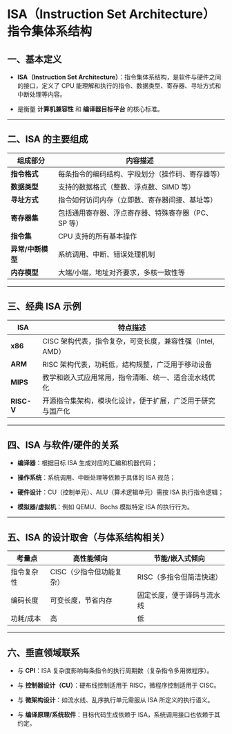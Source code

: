 # ISA（Instruction Set Architecture）指令集体系结构

## 一、基本定义

- **ISA（Instruction Set Architecture）**：指令集体系结构，是软件与硬件之间的接口，定义了 CPU 能理解和执行的指令、数据类型、寄存器、寻址方式和中断处理等内容。
    
- 是衡量 **计算机兼容性** 和 **编译器目标平台** 的核心标准。
    

---

## 二、ISA 的主要组成

|组成部分|内容描述|
|---|---|
|**指令格式**|每条指令的编码结构、字段划分（操作码、寄存器等）|
|**数据类型**|支持的数据格式（整数、浮点数、SIMD 等）|
|**寻址方式**|指令如何访问内存（立即数、寄存器间接、基址等）|
|**寄存器集**|包括通用寄存器、浮点寄存器、特殊寄存器（PC、SP 等）|
|**指令集**|CPU 支持的所有基本操作|
|**异常/中断模型**|系统调用、中断、错误处理机制|
|**内存模型**|大端/小端，地址对齐要求，多核一致性等|

---

## 三、经典 ISA 示例

|ISA|特点描述|
|---|---|
|**x86**|CISC 架构代表，指令复杂，可变长度，兼容性强（Intel, AMD）|
|**ARM**|RISC 架构代表，功耗低，结构规整，广泛用于移动设备|
|**MIPS**|教学和嵌入式应用常用，指令清晰、统一、适合流水线优化|
|**RISC-V**|开源指令集架构，模块化设计，便于扩展，广泛用于研究与国产化|

---

## 四、ISA 与软件/硬件的关系

- **编译器**：根据目标 ISA 生成对应的汇编和机器代码；
    
- **操作系统**：系统调用、中断处理等依赖于具体的 ISA 规范；
    
- **硬件设计**：CU（控制单元）、ALU（算术逻辑单元）需按 ISA 执行指令逻辑；
    
- **模拟器/虚拟机**：例如 QEMU、Bochs 模拟特定 ISA 的执行行为。
    

---

## 五、ISA 的设计取舍（与体系结构相关）

|考量点|高性能倾向|节能/嵌入式倾向|
|---|---|---|
|指令复杂性|CISC（少指令但功能复杂）|RISC（多指令但简洁快速）|
|编码长度|可变长度，节省内存|固定长度，便于译码与流水线|
|功耗/成本|高|低|

---

## 六、垂直领域联系

- 与 **CPI**：ISA 复杂度影响每条指令的执行周期数（复杂指令多用微程序）。
    
- 与 **控制器设计（CU）**：硬布线控制适用于 RISC，微程序控制适用于 CISC。
    
- 与 **微架构设计**：如流水线、乱序执行单元需服从 ISA 所定义的执行语义。
    
- 与 **编译原理/系统软件**：目标代码生成依赖于 ISA，系统调用接口也依赖于其约定。
    
